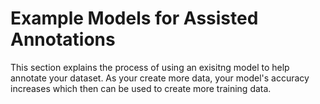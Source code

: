# Example Models for Assisted Annotations

This section explains the process of using an exisitng model to
help annotate your dataset. As your create more data, your model's
accuracy increases which then can be used to create more training
data.
